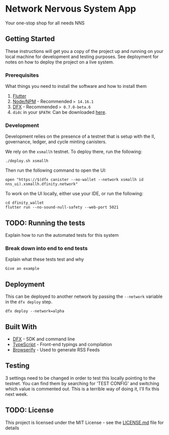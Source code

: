 # Network Nervous System App

Your one-stop shop for all needs NNS

## Getting Started

These instructions will get you a copy of the project up and running on your local machine for development and testing purposes. See deployment for notes on how to deploy the project on a live system.

### Prerequisites

What things you need to install the software and how to install them

1. [Flutter](https://flutter.dev/docs/get-started/install)
2. [Node/NPM](https://nodejs.org/en/) - Recommended `> 14.16.1`
3. [DFX](https://sdk.dfinity.org/docs/index.html) - Recommended `> 0.7.0-beta.6 `
4. `didc` in your `$PATH`: Can be downloaded [here](https://github.com/dfinity/candid/releases).

### Development

Development relies on the presence of a testnet that is setup with the II, governance, ledger, and cycle minting canisters.

We rely on the `xsmallh` testnet. To deploy there, run the following:

```shell
./deploy.sh xsmallh
```

Then run the following command to open the UI:

```shell
open "https://$(dfx canister --no-wallet --network xsmallh id nns_ui).xsmallh.dfinity.network"
```

To work on the UI locally, either use your IDE, or run the following:

```
cd dfinity_wallet
flutter run --no-sound-null-safety --web-port 5021
```

## TODO: Running the tests

Explain how to run the automated tests for this system

### Break down into end to end tests

Explain what these tests test and why

```
Give an example
```

## Deployment

This can be deployed to another network by passing the `--network` variable in the `dfx deploy` step.

```shell
dfx deploy --network=alpha
```

## Built With

- [DFX](https://sdk.dfinity.org/docs/index.html) - SDK and command line
- [TypeScript](https://www.typescriptlang.org/) - Front-end typings and compilation
- [Browserify](http://browserify.org/) - Used to generate RSS Feeds

## Testing

3 settings need to be changed in order to test this locally pointing to the testnet.
You can find them by searching for 'TEST CONFIG' and switching which value is commented out.
This is a terrible way of doing it, I'll fix this next week.

## TODO: License

This project is licensed under the MIT License - see the [LICENSE.md](LICENSE.md) file for details

